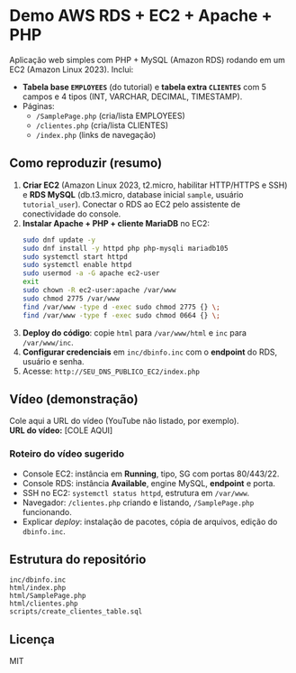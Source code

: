# Demo AWS RDS + EC2 + Apache + PHP

Aplicação web simples com PHP + MySQL (Amazon RDS) rodando em um EC2 (Amazon Linux 2023).
Inclui:
- **Tabela base `EMPLOYEES`** (do tutorial) e **tabela extra `CLIENTES`** com 5 campos e 4 tipos (INT, VARCHAR, DECIMAL, TIMESTAMP).
- Páginas:
  - `/SamplePage.php` (cria/lista EMPLOYEES)
  - `/clientes.php` (cria/lista CLIENTES)
  - `/index.php` (links de navegação)

## Como reproduzir (resumo)
1. **Criar EC2** (Amazon Linux 2023, t2.micro, habilitar HTTP/HTTPS e SSH) e **RDS MySQL** (db.t3.micro, database inicial `sample`, usuário `tutorial_user`). Conectar o RDS ao EC2 pelo assistente de conectividade do console.
2. **Instalar Apache + PHP + cliente MariaDB** no EC2:
   ```bash
   sudo dnf update -y
   sudo dnf install -y httpd php php-mysqli mariadb105
   sudo systemctl start httpd
   sudo systemctl enable httpd
   sudo usermod -a -G apache ec2-user
   exit
   sudo chown -R ec2-user:apache /var/www
   sudo chmod 2775 /var/www
   find /var/www -type d -exec sudo chmod 2775 {} \;
   find /var/www -type f -exec sudo chmod 0664 {} \;
   ```
3. **Deploy do código**: copie `html` para `/var/www/html` e `inc` para `/var/www/inc`.
4. **Configurar credenciais** em `inc/dbinfo.inc` com o **endpoint** do RDS, usuário e senha.
5. Acesse: `http://SEU_DNS_PUBLICO_EC2/index.php`

## Vídeo (demonstração)
Cole aqui a URL do vídeo (YouTube não listado, por exemplo).  
**URL do vídeo:** [COLE AQUI]

### Roteiro do vídeo sugerido
- Console EC2: instância em **Running**, tipo, SG com portas 80/443/22.
- Console RDS: instância **Available**, engine MySQL, **endpoint** e porta.
- SSH no EC2: `systemctl status httpd`, estrutura em `/var/www`.
- Navegador: `/clientes.php` criando e listando, `/SamplePage.php` funcionando.
- Explicar *deploy*: instalação de pacotes, cópia de arquivos, edição do `dbinfo.inc`.

## Estrutura do repositório
```
inc/dbinfo.inc
html/index.php
html/SamplePage.php
html/clientes.php
scripts/create_clientes_table.sql
```

## Licença
MIT
